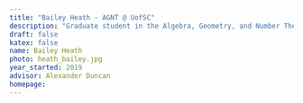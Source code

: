 ```yaml
---
title: "Bailey Heath - AGNT @ UofSC"
description: "Graduate student in the Algebra, Geometry, and Number Theory research group at the University of South Carolina"
draft: false
katex: false
name: Bailey Heath
photo: heath_bailey.jpg
year_started: 2019
advisor: Alexander Duncan
homepage: 
---
```

